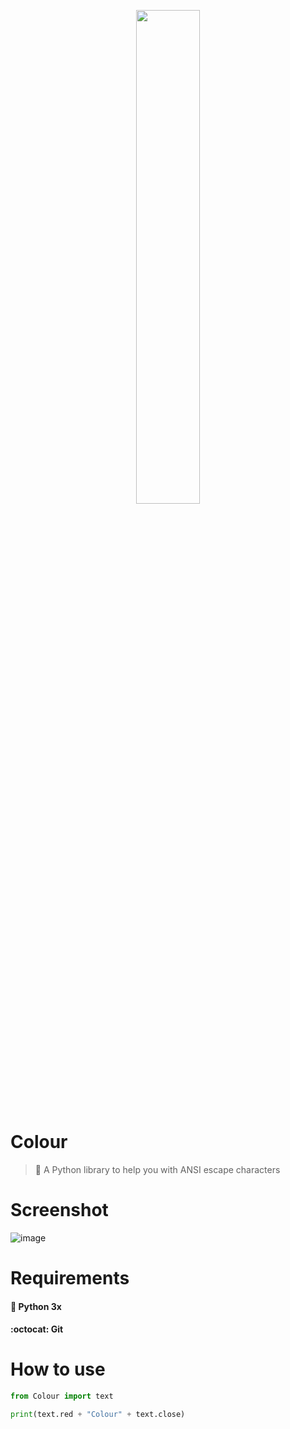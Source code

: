 <p align=center>
<img src="https://user-images.githubusercontent.com/60306241/77920219-96343c80-7274-11ea-90ff-8b77dd68af0b.png" width="45%">
</p>

# Colour
> :art: A Python library to help you with ANSI escape characters
# Screenshot
![image](https://user-images.githubusercontent.com/60306241/77921083-aa2c6e00-7275-11ea-964d-19c8a96f12da.png)
# Requirements
#### :snake: Python 3x
#### :octocat: Git
# How to use
```py
from Colour import text

print(text.red + "Colour" + text.close)
```
